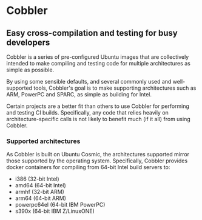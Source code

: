 # Cobbler
## Easy cross-compilation and testing for busy developers

Cobbler is a series of pre-configured Ubuntu images that are collectively intended to make compiling and testing code for multiple architectures as simple as possible.

By using some sensible defaults, and several commonly used and well-supported tools, Cobbler's goal is to make supporting architectures such as ARM, PowerPC and SPARC, as simple as building for Intel.

Certain projects are a better fit than others to use Cobbler for performing and testing CI builds.  Specifically, any code that relies heavily on architecture-specific calls is not likely to benefit much (if it all) from using Cobbler.

### Supported architectures
As Cobbler is built on Ubuntu Cosmic, the architectures supported mirror those supported by the operating system.  Specifically, Cobbler provides docker containers for compiling from 64-bit Intel build servers to:

* i386 (32-bit Intel)
* amd64 (64-bit Intel)
* armhf (32-bit ARM)
* arm64 (64-bit ARM)
* powerpc64el (64-bit IBM PowerPC)
* s390x (64-bit IBM Z/LinuxONE)
